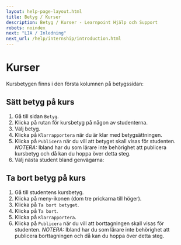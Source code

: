 ```yaml
---
layout: help-page-layout.html
title: Betyg / Kurser
description: Betyg / Kurser - Learnpoint Hjälp och Support
robots: noindex
next: "LIA / Inledning"
next_url: /help/internship/introduction.html
---
```


# Kurser

<!-- only-in-swedish.html -->

Kursbetygen finns i den första kolumnen på betygssidan:

<!-- desktop-screenshot.html, { src: "_assets/course-grades-in-gradebook.png", alt: "Kursbetyg på betygssidan", theme: "light" } -->


## Sätt betyg på kurs

1. Gå till sidan `Betyg`.
2. Klicka på rutan för kursbetyg på någon av studenterna.
3. Välj betyg.
4. Klicka på `Klarrapportera` när du är klar med betygsättningen.
5. Klicka på `Publicera` när du vill att betyget skall visas för studenten. *NOTERA:* Ibland har du som lärare inte behörighet att publicera kursbetyg och då kan du hoppa över detta steg.
6. Välj nästa student bland genvägarna:

<!-- desktop-recording.html, { src: "_assets/grade-course.mp4", alt: "Sätt betyg på kurs", theme: "light" } -->


## Ta bort betyg på kurs

1. Gå till studentens kursbetyg.
2. Klicka på meny-ikonen (dom tre prickarna till höger).
3. Klicka på `Ta bort betyget`.
4. Klicka på `Ta bort`.
5. Klicka på `Klarrapportera`.
6. Klicka på `Publicera` när du vill att borttagningen skall visas för studenten. *NOTERA:* Ibland har du som lärare inte behörighet att publicera borttagningen och då kan du hoppa över detta steg.

<!-- desktop-recording.html, { src: "_assets/delete-course-grade.mp4", alt: "Ta bort kursbetyg", theme: "light" } -->
